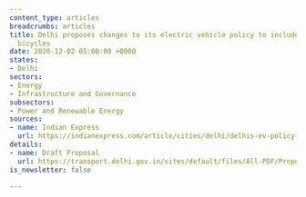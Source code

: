 ```yaml
---
content_type: articles
breadcrumbs: articles
title: Delhi proposes changes to its electric vehicle policy to include battery-operated
  bicycles
date: 2020-12-02 05:00:00 +0000
states:
- Delhi
sectors:
- Energy
- Infrastructure and Governance
subsectors:
- Power and Renewable Energy
sources:
- name: Indian Express
  url: https://indianexpress.com/article/cities/delhi/delhis-ev-policy-set-to-cover-battery-operated-bicycles-7072236/
details:
- name: Draft Proposal
  url: https://transport.delhi.gov.in/sites/default/files/All-PDF/Proposal%20for%20introducing%20E-cycles%20as%20a%20sagment%20under%20DELHI%20ELECTRIC%20VEHICLE%20POLOCY%202020.PDF
is_newsletter: false

---
```

